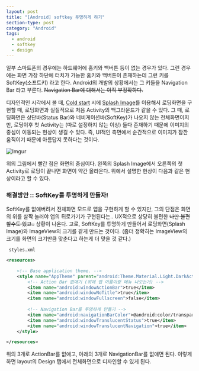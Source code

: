 ```yaml
---
layout: post
title: "[Android] softkey 투명하게 하기"
section-type: post
category: "Android"
tags:
  - android
  - softkey
  - design
---
```


일부 스마트폰의 경우에는 하드웨어에 홈키와 백버튼 등이 없는 경우가 있다. 그런 경우에는 화면 가장 하단에 터치가 가능한 홈키와 백버튼이 존재하는데 그런 키를 SoftKey(소프트키) 라고 한다. Android의 개발의 상황에서는 그 키들을 Navigation Bar 라고 부른다. ~~Navigation Bar에 대해서는 아직 부정확하다.~~

디자인적인 시각에서 볼 때, [Cold start](https://developer.android.com/topic/performance/launch-time.html#cold) 시에 [Splash Image](https://www.bignerdranch.com/blog/splash-screens-the-right-way/)를 이용해서 로딩화면을 구현할 때, 로딩화면과 실질적으로 처음 Activity의 백그라운드가 같을 수 있다. 그 때, 로딩화면은 상단바(Status Bar)와 네비게이션바(SoftKey)가 나오지 않는 전체화면이지만, 로딩이후 첫 Activity는 (따로 설정하지 않는 이상) 둘다 존재하기 때문에 이미지의 중심이 이동되는 현상이 생길 수 있다. 즉, UI적인 측면에서 순간적으로 이미지가 잠깐 움직이기 때문에 아름답지 못하다는 것이다.

![Imgur](https://i.imgur.com/1DL8adz.png)

위의 그림에서 빨간 점은 화면의 중심이다. 왼쪽의 Splash Image에서 오른쪽의 첫 Activity로 로딩이 끝나면 화면이 약간 올라온다. 위에서 설명한 현상이 다음과 같은 현상이라고 할 수 있다.

### 해결방안 :: SoftKey를 투명하게 만들자!

SoftKey를 없애버려서 전체화면 모드로 앱을 구현하게 할 수 있지만, 그의 단점은 화면의 위를 살짝 눌러야 앱의 뒤로가기가 구현된다는.. UX적으로 상당히 불편한 ~~나만 불편할수도 있고..~~ 상황이 나온다. 고로, SoftKey를 투명하게 만들어서 로딩화면(Splash Image)와 ImageView의 크기를 같게 만드는 것이다. (좀더 정확히는 ImageView의 크기를 화면의 크기만큼 맞춘다고 하는게 더 맞을 것 같다.)

<code> styles.xml </code>

```xml
<resources>

    <!-- Base application theme. -->
    <style name="AppTheme" parent="android:Theme.Material.Light.DarkActionBar">
        <!-- Action Bar 없애기 (위에 앱 이름이랑 메뉴 나오는거) -->
        <item name="android:windowActionBar">true</item>
        <item name="android:windowNoTitle">true</item>
        <item name="android:windowFullscreen">false</item>
        
        <!-- Navigation Bar를 투명하게 만들기 -->
        <item name="android:navigationBarColor">@android:color/transparent</item>
        <item name="android:windowTranslucentStatus">true</item>
        <item name="android:windowTranslucentNavigation">true</item>
    </style>

</resources>
```

위의 3개로 ActionBar를 없애고, 아래의 3개로 NavigationBar를 없애면 된다. 이렇게 하면 layout의 Design 탭에서 전체화면으로 디자인할 수 있게 된다.
